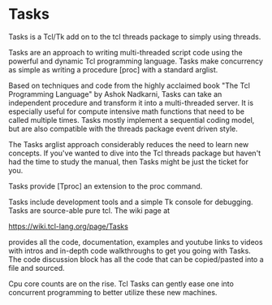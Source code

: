 # Tasks
Tasks is a Tcl/Tk add on to the tcl threads package to simply using threads.

Tasks are an approach to writing multi-threaded script code using the powerful and dynamic Tcl programming language. Tasks make concurrency as simple as writing a procedure [proc] with a standard arglist. 

Based on techniques and code from the highly acclaimed book "The Tcl Programming Language" by Ashok Nadkarni, Tasks can take an independent procedure and transform it into a multi-threaded server. It is especially useful for compute intensive math functions that need to be called multiple times. Tasks mostly implement a sequential coding model, but are also compatible with the threads package event driven style. 

The Tasks arglist approach considerably reduces the need to learn new concepts. If you've wanted to dive into the Tcl threads package but haven't had the time to study the manual, then Tasks might be just the ticket for you.

Tasks provide [Tproc] an extension to the proc command. 

Tasks include development tools and a simple Tk console for debugging. Tasks are source-able pure tcl. The wiki page at 

https://wiki.tcl-lang.org/page/Tasks

provides all the code, documentation, examples and youtube links to videos with intros and in-depth code walkthroughs to get you going with Tasks. The code discussion block has all the code that can be copied/pasted into a file and sourced. 
 
Cpu core counts are on the rise. Tcl Tasks can gently ease one into concurrent programming to better utilize these new machines.


